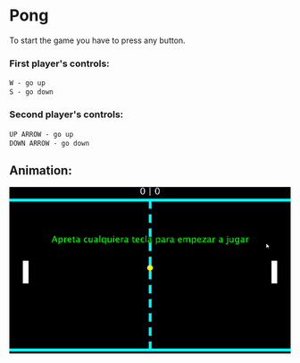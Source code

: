 # Pong

To start the game you have to press any button.

### First player's controls:
	W - go up
	S - go down

### Second player's controls:
	UP ARROW - go up
	DOWN ARROW - go down


## Animation:
![](pong.gif)
